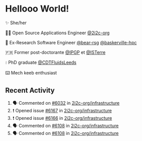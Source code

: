 # Hellooo World!

✨ She/her

👩‍💻 Open Source Applications Engineer [@2i2c-org](https://2i2c.org/)

🐻 Ex-Research Software Engineer [@bear-rsg](https://github.com/bear-rsg) [@baskerville-hpc](https://github.com/baskerville-hpc) 

🇫🇷 Former post-doctorante [@IPGP](https://github.com/IPGP) et [@ISTerre](https://www.isterre.fr/) 

💧 PhD graduate [@CDTFluidsLeeds](https://fluid-dynamics.leeds.ac.uk/) 

⌨️ Mech keeb enthusiast 

## Recent Activity 

<!--START_SECTION:activity-->
1. 🗣 Commented on [#6032](https://github.com/2i2c-org/infrastructure/pull/6032#issuecomment-2944180023) in [2i2c-org/infrastructure](https://github.com/2i2c-org/infrastructure)
2. ❗ Opened issue [#6167](https://github.com/2i2c-org/infrastructure/issues/6167) in [2i2c-org/infrastructure](https://github.com/2i2c-org/infrastructure)
3. ❗ Opened issue [#6166](https://github.com/2i2c-org/infrastructure/issues/6166) in [2i2c-org/infrastructure](https://github.com/2i2c-org/infrastructure)
4. 🗣 Commented on [#6108](https://github.com/2i2c-org/infrastructure/pull/6108#issuecomment-2939252125) in [2i2c-org/infrastructure](https://github.com/2i2c-org/infrastructure)
5. 🗣 Commented on [#6108](https://github.com/2i2c-org/infrastructure/pull/6108#issuecomment-2934724254) in [2i2c-org/infrastructure](https://github.com/2i2c-org/infrastructure)
<!--END_SECTION:activity-->
